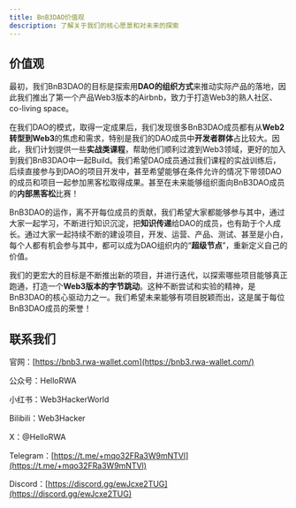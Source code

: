 ```yaml
---
title: BnB3DAO价值观
description: 了解关于我们的核心愿景和对未来的探索
---
```


## 价值观

最初，我们BnB3DAO的目标是探索用**DAO的组织方式**来推动实际产品的落地，因此我们推出了第一个产品Web3版本的Airbnb，致力于打造Web3的熟人社区、co-living space。

在我们DAO的模式，取得一定成果后，我们发现很多BnB3DAO成员都有从**Web2转型到Web3**的焦虑和需求，特别是我们的DAO成员中**开发者群体**占比较大。因此，我们计划提供一些**实战类课程**，帮助他们顺利过渡到Web3领域，更好的加入到我们BnB3DAO中一起Build。我们希望DAO成员通过我们课程的实战训练后，后续直接参与到DAO的项目开发中，甚至希望能够在条件允许的情况下带领DAO的成员和项目一起参加黑客松取得成果。甚至在未来能够组织面向BnB3DAO成员的**内部黑客松**比赛！

BnB3DAO的运作，离不开每位成员的贡献，我们希望大家都能够参与其中，通过大家一起学习，不断进行知识沉淀，把**知识传递**给DAO的成员，也有助于个人成长。通过大家一起持续不断的建设项目，开发、运营、产品、测试、甚至是小白，每个人都有机会参与其中，都可以成为DAO组织内的“**超级节点**”，重新定义自己的价值。

我们的更宏大的目标是不断推出新的项目，并进行迭代，以探索哪些项目能够真正跑通，打造一个**Web3版本的字节跳动**。这种不断尝试和实验的精神，是BnB3DAO的核心驱动力之一。我们希望未来能够有项目脱颖而出，这是属于每位BnB3DAO成员的荣誉！

## 联系我们

官网：[https://bnb3.rwa-wallet.com](https://bnb3.rwa-wallet.com/)

公众号：HelloRWA

小红书：Web3HackerWorld

Bilibili：Web3Hacker

X：@HelloRWA

Telegram：[https://t.me/+mqo32FRa3W9mNTVl](https://t.me/+mqo32FRa3W9mNTVl)

Discord：[https://discord.gg/ewJcxe2TUG](https://discord.gg/ewJcxe2TUG)
